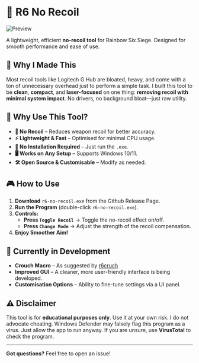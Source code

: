 # 🎯 R6 No Recoil

![Preview](website/static/image.png)

A lightweight, efficient **no-recoil tool** for Rainbow Six Siege. Designed for smooth performance and ease of use.

## 🧠 Why I Made This

Most recoil tools like Logitech G Hub are bloated, heavy, and come with a ton of unnecessary overhead just to perform a simple task. I built this tool to be **clean**, **compact**, and **laser-focused** on one thing: **removing recoil with minimal system impact**. No drivers, no background bloat—just raw utility.

## 🚀 Why Use This Tool?

- **📌 No Recoil** – Reduces weapon recoil for better accuracy.
- **⚡ Lightweight & Fast** – Optimised for minimal CPU usage.
- **🔧 No Installation Required** – Just run the `.exe`.
- **🖥️ Works on Any Setup** – Supports Windows 10/11.
- **🛠️ Open Source & Customisable** – Modify as needed.

## 🎮 How to Use

1. **Download** `r6-no-recoil.exe` from the Github Release Page.
2. **Run the Program** (double-click `r6-no-recoil.exe`).
3. **Controls:**
   - **Press `Toggle Recoil`** → Toggle the no-recoil effect on/off.
   - **Press `Change Mode`** → Adjust the strength of the recoil compensation.
4. **Enjoy Smoother Aim!**

## 🚧 Currently in Development

- **Crouch Macro** – As suggested by [r6cruch](https://github.com/Harry-Hopkinson/R6-No-Recoil/issues/1)
- **Improved GUI** – A cleaner, more user-friendly interface is being developed.
- **Customisation Options** – Ability to fine-tune settings via a UI panel.

## ⚠️ Disclaimer

This tool is for **educational purposes only**. Use it at your own risk. I do not advocate cheating.
Windows Defender may falsely flag this program as a virus. Just allow the app to run anyway. If you are unsure, use **VirusTotal** to check the program.

---

**Got questions?** Feel free to open an issue!
